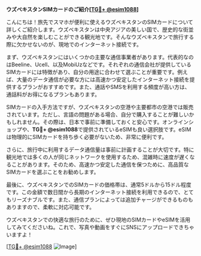 **ウズベキスタンSIMカードのご紹介[[TG💪+ @esim1088](https://t.me/s/esim1088)]**

こんにちは！旅先でスマホが便利に使えるウズベキスタンのSIMカードについて詳しくご紹介します。ウズベキスタンは中央アジアの美しい国で、歴史的な街並みや大自然を楽しむことができる観光地です。そんなウズベキスタンで旅行する際に欠かせないのが、現地でのインターネット接続です。

まず、ウズベキスタンにはいくつかの主要な通信事業者があります。代表的なのはBeeline、Ucell、以及MobiUzなどです。それぞれの通信会社が提供しているSIMカードには特徴があり、自分の用途に合わせて選ぶことが重要です。例えば、大量のデータ通信が必要な方には高速かつ安定したインターネット接続を提供するプランがおすすめです。また、通話やSMSを利用する頻度が高い方は、通話料がお得になるプランもあります。

SIMカードの入手方法ですが、ウズベキスタンの空港や主要都市の空港では販売されています。ただし、言語の問題がある場合、自分で購入することが難しいかもしれません。その際は、日本で事前に準備しておくと安心です。オンラインショップや、**TG💪+ @esim1088**で提供されているeSIMも良い選択肢です。eSIMは物理的にSIMカードを持ち歩く必要がないため、非常に便利です。

さらに、旅行中に利用するデータ通信量は事前に計画することが大切です。特に観光地では多くの人が同じネットワークを使用するため、混雑時に速度が遅くなることがあります。そのため、高速かつ安定した通信を保つために、高品質なSIMカードを選ぶことをお勧めします。

最後に、ウズベキスタンでのSIMカードの価格帯は、通常5ドルから15ドル程度です。この金額で数日間から長期のインターネット接続を利用できるので、とてもリーズナブルです。また、通信プランによっては追加チャージができるものもありますので、柔軟に対応可能です。

ウズベキスタンでの快適な旅行のために、ぜひ現地のSIMカードやeSIMを活用してみてくださいね。これで、写真や動画をすぐにSNSにアップロードできちゃいますよ！

[[TG💪+ @esim1088](https://t.me/s/esim1088) ![Image](https://i.postimg.cc/Y0z9fWf4/image.png)]